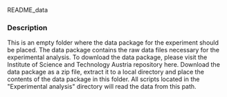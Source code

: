 README_data

### Description
This is an empty folder where the data package for the experiment should be placed. The data package contains the raw data files necessary for the experimental analysis. To download the data package, please visit the Institute of Science and Technology Austria repository here. Download the data package as a zip file, extract it to a local directory and place the contents of the data package in this folder. All scripts located in the "Experimental analysis" directory will read the data from this path.
